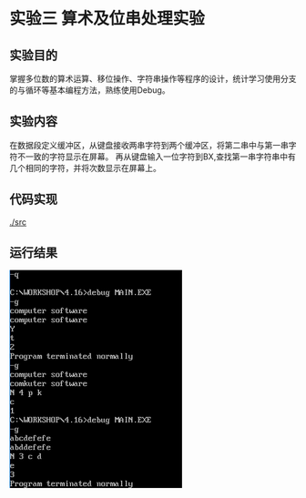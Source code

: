 # 实验三 算术及位串处理实验
## 实验目的
掌握多位数的算术运算、移位操作、字符串操作等程序的设计，统计学习使用分支的与循环等基本编程方法，熟练使用Debug。
## 实验内容
在数据段定义缓冲区，从键盘接收两串字符到两个缓冲区，将第二串中与第一串字符不一致的字符显示在屏幕。
再从键盘输入一位字符到BX,查找第一串字符串中有几个相同的字符，并将次数显示在屏幕上。
## 代码实现
[./src](./src)
## 运行结果
![](./docs/images/output.png)
